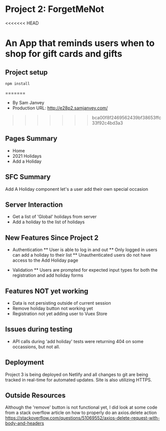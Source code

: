 # Project 2: ForgetMeNot

<<<<<<< HEAD
# An App that reminds users when to shop for gift cards and gifts


## Project setup
```
npm install
```
=======
* By Sam Janvey
* Production URL: http://e28p2.samjanvey.com/
>>>>>>> bca00f8f2469562439bf38653ffc33f92c4bd3a3

## Pages Summary

* Home
* 2021 Holidays
* Add a Holiday

## SFC Summary
Add A Holiday component let's a user add their own special occasion

## Server Interaction
* Get a list of 'Global' holidays from server
* Add a holiday to the list of holidays

## New Features Since Project 2
* Authentication
** User is able to log in and out
** Only logged in users can add a holiday to their list
** Unauthenticated users do not have access to the Add Holiday page

* Validation
** Users are prompted for expected input types for both the registration and add holiday forms

## Features NOT yet working
* Data is not persisting outside of current session
* Remove holiday button not working yet
* Registration not yet adding user to Vuex Store

## Issues during testing
* API calls during 'add holiday' tests were returning 404 on some occassions, but not all. 

## Deployment
Project 3 is being deployed on Netlify and all changes to git are being tracked in real-time for automated updates. Site is also utilizing HTTPS.

## Outside Resources
Although the 'remove' button is not functional yet, I did look at some code from a stack overflow article on how to properly do an axios.delete action
https://stackoverflow.com/questions/51069552/axios-delete-request-with-body-and-headers
